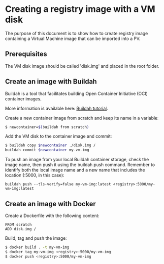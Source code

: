 # Creating a registry image with a VM disk
The purpose of this document is to show how to create registry image containing a Virtual Machine image that can be imported into a PV.

## Prerequisites
The VM disk image should be called 'disk.img' and placed in the root folder.

## Create an image with Buildah

Buildah is a tool that facilitates building Open Container Initiative (OCI) container images.

More information is available here: [Buildah tutorial](https://github.com/containers/buildah/blob/master/docs/tutorials/02-registries-repositories.md).

Create a new container image from scratch and keep its name in a variable:

```bash
$ newcontainer=$(buildah from scratch)
```

Add the VM disk to the container image and commit:

```bash
$ buildah copy $newcontainer ./disk.img /
buildah commit $newcontainer my-vm-img
```

To push an image from your local Buildah container storage, check the image name, then push it using the buildah push command. Remember to identify both the local image name and a new name that includes the location (<registry>:5000, in this case):
```
buildah push --tls-verify=false my-vm-img:latest <registry>:5000/my-vm-img:latest
```

## Create an image with Docker

Create a Dockerfile with the following content:

```
FROM scratch
ADD disk.img /
```

Build, tag and push the image:

```bash
$ docker build . -t my-vm-img
$ docker tag my-vm-img <registry>:5000/my-vm-img
$ docker push <registry>:5000/my-vm-img
```